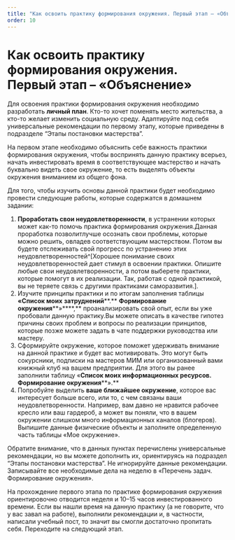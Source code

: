 ```yaml
---
title: "Как освоить практику формирования окружения. Первый этап – «Объяснение»"
order: 10
---
```


# Как освоить практику формирования окружения. Первый этап – «Объяснение»

Для освоения практики формирования окружения необходимо разработать **личный план**. Кто-то хочет поменять место жительства, а кто-то желает изменить социальную среду. Адаптируйте под себя универсальные рекомендации по первому этапу, которые приведены в подразделе “Этапы постановки мастерства”.

На первом этапе необходимо объяснить себе важность практики формирования окружения, чтобы воспринять данную практику всерьез, начать инвестировать время в соответствующее мастерство и начать буквально видеть свое окружение, то есть выделять объекты окружения вниманием из общего фона.

Для того, чтобы изучить основы данной практики будет необходимо провести следующие работы, которые содержатся в домашнем задании:

1. **Проработать свои неудовлетворенности**, в устранении которых может как-то помочь практика формирования окружения.Данная проработка позволитлучше осознать свои проблемы, которые можно решить, овладев соответствующим мастерством. Потом вы будете отслеживать свой прогресс по устранению этих неудовлетворенностей^[Хорошее понимание своих неудовлетворенностей дает стимул в освоении практики. Опишите любые свои неудовлетворенности, а потом выберете практики, которые помогут в их реализации. Так, работая с одной практикой, вы не теряете связь с другими практиками саморазвития.].
2. Изучите принципы практики и по итогам заполнения таблицы **«Список моих** **затруднений****.** **Формирование окружения****»****,** проанализировать свой опыт, если вы уже пробовали данную практику.Вы можете описать в качестве гипотез причины своих проблем и вопросы по реализации принципов, которые позже можете задать в чате поддержки руководства или мастеру.
3. Сформируйте окружение, которое поможет удерживать внимание на данной практике и будет вас мотивировать. Это могут быть сокурсники, подписки на мастеров МИМ или организованный вами книжный клуб на вашем предприятии. Для этого вы ранее заполнили таблицу «**Список моих информационных ресурсов.** **Формирование окружения****».**
4. Попробуйте выделить **ваше ближайшее окружение**, которое вас интересует больше всего, или то, с чем связаны ваши неудовлетворенности. Например, вам давно не нравится рабочее кресло или ваш гардероб, а может вы поняли, что в вашем окружении слишком много информационных каналов (блогеров). Выпишите данные физические объекты и заполните определенную часть таблицы «Мое окружение».

Обратите внимание, что в данных пунктах перечислены универсальные рекомендации, но вы можете дополнить их, ориентируясь на подраздел “Этапы постановки мастерства”. Не игнорируйте данные рекомендации. Записывайте все необходимые дела на неделю в «Перечень задач. Формирование окружения».

На прохождение первого этапа по практике формирования окружения ориентировочно отводится неделя и 10–15 часов инвестированного времени. Если вы нашли время на данную практику (а не говорите, что у вас завал на работе), выполнили рекомендации и, в частности, написали учебный пост, то значит вы смогли достаточно пропитать себя. Переходите на следующий этап.